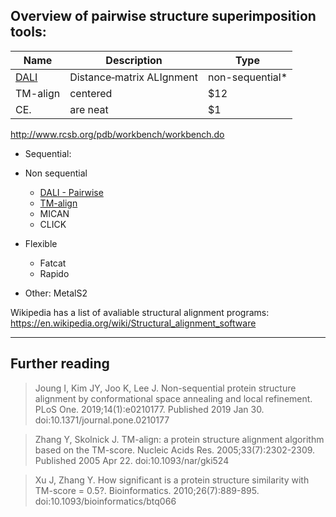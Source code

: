 ## Overview of pairwise structure superimposition tools:

| Name          | Description   | Type  |
| ------------- |---------------| -----|
| [DALI](http://ekhidna2.biocenter.helsinki.fi/dali/) | Distance‐matrix ALIgnment | non-sequential* |
| TM-align | centered      |   $12 |
| CE.      | are neat      |    $1 |

http://www.rcsb.org/pdb/workbench/workbench.do

- Sequential: 

- Non sequential
  - [DALI - Pairwise](http://ekhidna2.biocenter.helsinki.fi/dali/)
  - [TM-align](https://zhanglab.ccmb.med.umich.edu/TM-align/)
  - MICAN
  - CLICK
- Flexible
  - Fatcat
  - Rapido
- Other: MetalS2

Wikipedia has a list of avaliable structural alignment programs: https://en.wikipedia.org/wiki/Structural_alignment_software


_______
## Further reading

> Joung I, Kim JY, Joo K, Lee J. Non-sequential protein structure alignment by conformational space annealing and local refinement. PLoS One. 2019;14(1):e0210177. Published 2019 Jan 30. doi:10.1371/journal.pone.0210177

> Zhang Y, Skolnick J. TM-align: a protein structure alignment algorithm based on the TM-score. Nucleic Acids Res. 2005;33(7):2302-2309. Published 2005 Apr 22. doi:10.1093/nar/gki524

> Xu J, Zhang Y. How significant is a protein structure similarity with TM-score = 0.5?. Bioinformatics. 2010;26(7):889-895. doi:10.1093/bioinformatics/btq066
